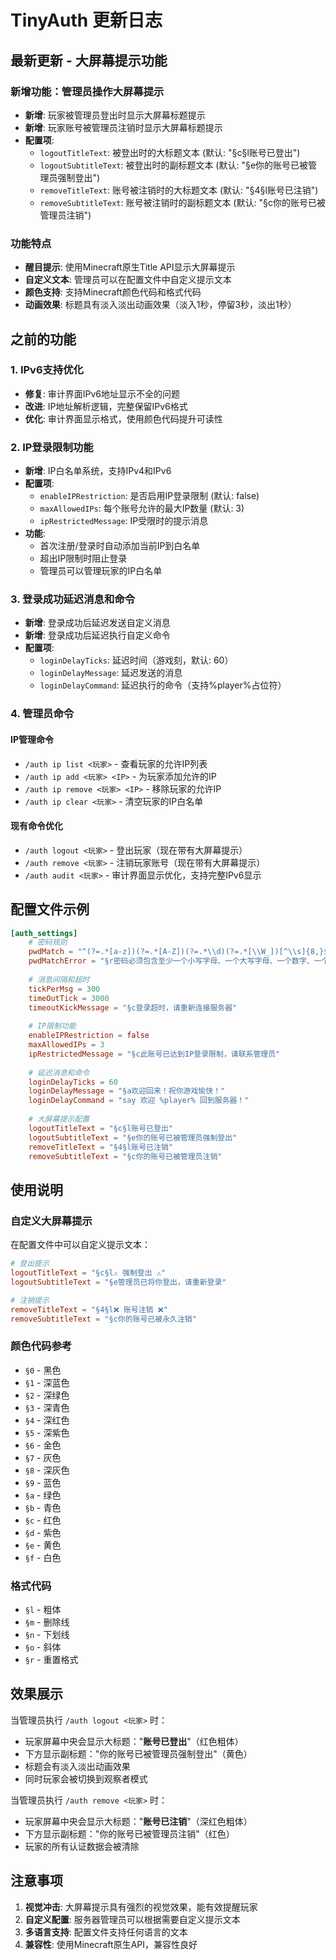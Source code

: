 # TinyAuth 更新日志

## 最新更新 - 大屏幕提示功能

### 新增功能：管理员操作大屏幕提示
- **新增**: 玩家被管理员登出时显示大屏幕标题提示
- **新增**: 玩家账号被管理员注销时显示大屏幕标题提示
- **配置项**:
  - `logoutTitleText`: 被登出时的大标题文本 (默认: "§c§l账号已登出")
  - `logoutSubtitleText`: 被登出时的副标题文本 (默认: "§e你的账号已被管理员强制登出")
  - `removeTitleText`: 账号被注销时的大标题文本 (默认: "§4§l账号已注销")
  - `removeSubtitleText`: 账号被注销时的副标题文本 (默认: "§c你的账号已被管理员注销")

### 功能特点
- **醒目提示**: 使用Minecraft原生Title API显示大屏幕提示
- **自定义文本**: 管理员可以在配置文件中自定义提示文本
- **颜色支持**: 支持Minecraft颜色代码和格式代码
- **动画效果**: 标题具有淡入淡出动画效果（淡入1秒，停留3秒，淡出1秒）

## 之前的功能

### 1. IPv6支持优化
- **修复**: 审计界面IPv6地址显示不全的问题
- **改进**: IP地址解析逻辑，完整保留IPv6格式
- **优化**: 审计界面显示格式，使用颜色代码提升可读性

### 2. IP登录限制功能
- **新增**: IP白名单系统，支持IPv4和IPv6
- **配置项**:
  - `enableIPRestriction`: 是否启用IP登录限制 (默认: false)
  - `maxAllowedIPs`: 每个账号允许的最大IP数量 (默认: 3)
  - `ipRestrictedMessage`: IP受限时的提示消息
- **功能**:
  - 首次注册/登录时自动添加当前IP到白名单
  - 超出IP限制时阻止登录
  - 管理员可以管理玩家的IP白名单

### 3. 登录成功延迟消息和命令
- **新增**: 登录成功后延迟发送自定义消息
- **新增**: 登录成功后延迟执行自定义命令
- **配置项**:
  - `loginDelayTicks`: 延迟时间（游戏刻，默认: 60）
  - `loginDelayMessage`: 延迟发送的消息
  - `loginDelayCommand`: 延迟执行的命令（支持%player%占位符）

### 4. 管理员命令

#### IP管理命令
- `/auth ip list <玩家>` - 查看玩家的允许IP列表
- `/auth ip add <玩家> <IP>` - 为玩家添加允许的IP
- `/auth ip remove <玩家> <IP>` - 移除玩家的允许IP
- `/auth ip clear <玩家>` - 清空玩家的IP白名单

#### 现有命令优化
- `/auth logout <玩家>` - 登出玩家（现在带有大屏幕提示）
- `/auth remove <玩家>` - 注销玩家账号（现在带有大屏幕提示）
- `/auth audit <玩家>` - 审计界面显示优化，支持完整IPv6显示

## 配置文件示例

```toml
[auth_settings]
    # 密码规则
    pwdMatch = "^(?=.*[a-z])(?=.*[A-Z])(?=.*\\d)(?=.*[\\W_])[^\\s]{8,}$"
    pwdMatchError = "§r密码必须包含至少一个小写字母、一个大写字母、一个数字、一个特殊字符（包括下划线），不能有空格，且长度至少为8位。"
    
    # 消息间隔和超时
    tickPerMsg = 300
    timeOutTick = 3000
    timeoutKickMessage = "§c登录超时，请重新连接服务器"
    
    # IP限制功能
    enableIPRestriction = false
    maxAllowedIPs = 3
    ipRestrictedMessage = "§c此账号已达到IP登录限制，请联系管理员"
    
    # 延迟消息和命令
    loginDelayTicks = 60
    loginDelayMessage = "§a欢迎回来！祝你游戏愉快！"
    loginDelayCommand = "say 欢迎 %player% 回到服务器！"
    
    # 大屏幕提示配置
    logoutTitleText = "§c§l账号已登出"
    logoutSubtitleText = "§e你的账号已被管理员强制登出"
    removeTitleText = "§4§l账号已注销"
    removeSubtitleText = "§c你的账号已被管理员注销"
```

## 使用说明

### 自定义大屏幕提示
在配置文件中可以自定义提示文本：

```toml
# 登出提示
logoutTitleText = "§c§l⚠ 强制登出 ⚠"
logoutSubtitleText = "§e管理员已将你登出，请重新登录"

# 注销提示  
removeTitleText = "§4§l❌ 账号注销 ❌"
removeSubtitleText = "§c你的账号已被永久注销"
```

### 颜色代码参考
- `§0` - 黑色
- `§1` - 深蓝色
- `§2` - 深绿色
- `§3` - 深青色
- `§4` - 深红色
- `§5` - 深紫色
- `§6` - 金色
- `§7` - 灰色
- `§8` - 深灰色
- `§9` - 蓝色
- `§a` - 绿色
- `§b` - 青色
- `§c` - 红色
- `§d` - 紫色
- `§e` - 黄色
- `§f` - 白色

### 格式代码
- `§l` - 粗体
- `§m` - 删除线
- `§n` - 下划线
- `§o` - 斜体
- `§r` - 重置格式

## 效果展示

当管理员执行 `/auth logout <玩家>` 时：
- 玩家屏幕中央会显示大标题："**账号已登出**"（红色粗体）
- 下方显示副标题："你的账号已被管理员强制登出"（黄色）
- 标题会有淡入淡出动画效果
- 同时玩家会被切换到观察者模式

当管理员执行 `/auth remove <玩家>` 时：
- 玩家屏幕中央会显示大标题："**账号已注销**"（深红色粗体）
- 下方显示副标题："你的账号已被管理员注销"（红色）
- 玩家的所有认证数据会被清除

## 注意事项

1. **视觉冲击**: 大屏幕提示具有强烈的视觉效果，能有效提醒玩家
2. **自定义配置**: 服务器管理员可以根据需要自定义提示文本
3. **多语言支持**: 配置文件支持任何语言的文本
4. **兼容性**: 使用Minecraft原生API，兼容性良好 